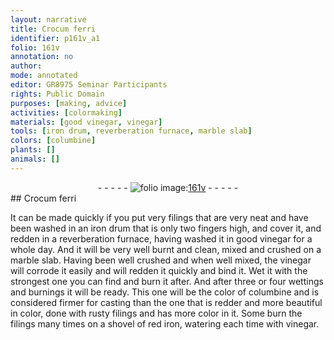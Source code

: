 ```yaml
---
layout: narrative
title: Crocum ferri
identifier: p161v_a1
folio: 161v
annotation: no
author:
mode: annotated
editor: GR8975 Seminar Participants
rights: Public Domain
purposes: [making, advice]
activities: [colormaking]
materials: [good vinegar, vinegar]
tools: [iron drum, reverberation furnace, marble slab]
colors: [columbine]
plants: []
animals: []
---
```


 <div class="folio" align="center">- - - - - <a href="http://gallica.bnf.fr/ark:/12148/btv1b10500001g/f328.item.r=" target="_blank"><img src="https://cu-mkp.github.io/GR8975-edition/assets/photo-icon.png" alt="folio image: " style="display:inline-block; margin-bottom:-3px;"/>161v</a> - - - - - </div> <span class="activity"></span> 
## Crocum ferri

 
It can be made quickly if you put very filings that are very neat and have been washed in an <span class="tool">iron drum</span> that is only <span class="unit">two fingers high</span>, and cover it, and redden in a <span class="tool">reverberation furnace</span>, having washed it in <span class="material">good vinegar</span> for a whole day. And it will be very well burnt and clean, mixed and crushed on a <span class="tool">marble slab</span>. Having been well crushed and when well mixed, the <span class="material">vinegar</span> will corrode it easily and will redden it quickly and bind it. Wet it with the strongest one you can find and burn it after. And after three or four wettings and burnings it will be ready. This one will be the color of <span class="color">columbine</span> and is considered firmer for casting than the one that is redder and more beautiful in color, done with rusty filings and has more color in it. Some burn the filings many times on a shovel of red iron, watering each time with vinegar.
 